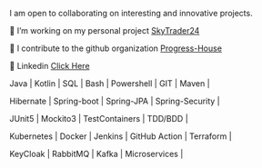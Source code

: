 I am open to collaborating on interesting and innovative projects.

🔭 I’m working on my personal project [SkyTrader24](https://github.com/McBlankenburg/SkyTrader24/)

👯 I contribute to the github organization [Progress-House](https://github.com/Progress-House/)

👥 Linkedin [Click Here](https://www.linkedin.com/in/mcblankenburg/)

 
 Java | Kotlin | SQL | Bash | Powershell | GIT | Maven |
 
 Hibernate | Spring-boot | Spring-JPA | Spring-Security |
 
 JUnit5 | Mockito3 | TestContainers | TDD/BDD |
 
 Kubernetes | Docker | Jenkins | GitHub Action | Terraform |
 
 KeyCloak | RabbitMQ | Kafka | Microservices |
 
 
